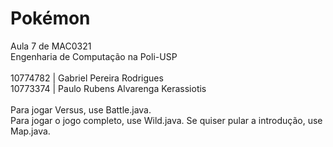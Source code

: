 # Pokémon
Aula 7 de MAC0321\
Engenharia de Computação na Poli-USP\
\
10774782 | Gabriel Pereira Rodrigues\
10773374 | Paulo Rubens Alvarenga Kerassiotis\
\
Para jogar Versus, use Battle.java.\
Para jogar o jogo completo, use Wild.java. Se quiser pular a introdução, use Map.java.
